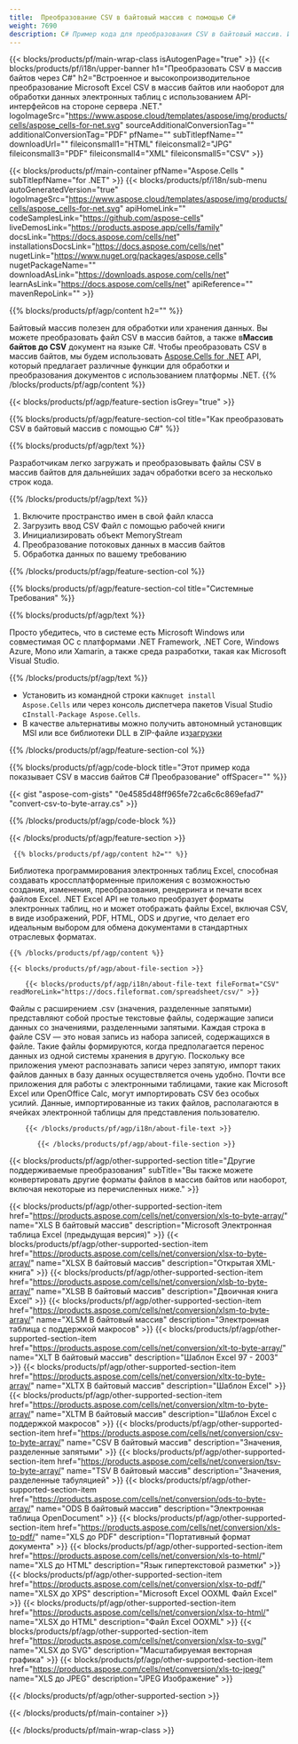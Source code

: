 ```yaml
---
title:  Преобразование CSV в байтовый массив с помощью C#
weight: 7690
description: C# Пример кода для преобразования CSV в байтовый массив. Используйте этот код для преобразования Excel CSV в массив байтов в VB.NET, Asp.NET или любом приложении на основе .NET.
---
```

{{< blocks/products/pf/main-wrap-class isAutogenPage="true" >}}
{{< blocks/products/pf/i18n/upper-banner h1="Преобразовать CSV в массив байтов через C#" h2="Встроенное и высокопроизводительное преобразование Microsoft Excel CSV в массив байтов или наоборот для обработки данных электронных таблиц с использованием API-интерфейсов на стороне сервера .NET." logoImageSrc="https://www.aspose.cloud/templates/aspose/img/products/cells/aspose_cells-for-net.svg" sourceAdditionalConversionTag="" additionalConversionTag="PDF" pfName="" subTitlepfName="" downloadUrl="" fileiconsmall1="HTML" fileiconsmall2="JPG" fileiconsmall3="PDF" fileiconsmall4="XML" fileiconsmall5="CSV" >}}

{{< blocks/products/pf/main-container pfName="Aspose.Cells " subTitlepfName="for .NET" >}}
{{< blocks/products/pf/i18n/sub-menu autoGeneratedVersion="true" logoImageSrc="https://www.aspose.cloud/templates/aspose/img/products/cells/aspose_cells-for-net.svg" apiHomeLink="" codeSamplesLink="https://github.com/aspose-cells" liveDemosLink="https://products.aspose.app/cells/family" docsLink="https://docs.aspose.com/cells/net" installationsDocsLink="https://docs.aspose.com/cells/net" nugetLink="https://www.nuget.org/packages/aspose.cells" nugetPackageName="" downloadAsLink="https://downloads.aspose.com/cells/net" learnAsLink="https://docs.aspose.com/cells/net" apiReference="" mavenRepoLink="" >}}

{{% blocks/products/pf/agp/content h2="" %}}

 Байтовый массив полезен для обработки или хранения данных. Вы можете преобразовать файл CSV в массив байтов, а также в**Массив байтов до CSV** документ на языке C#. Чтобы преобразовать CSV в массив байтов, мы будем использовать
 [Aspose.Cells for .NET](https://products.aspose.com/cells/net) 
 API, который предлагает различные функции для обработки и преобразования документов с использованием платформы .NET.
{{% /blocks/products/pf/agp/content %}}

{{< blocks/products/pf/agp/feature-section isGrey="true" >}}

{{% blocks/products/pf/agp/feature-section-col title="Как преобразовать CSV в байтовый массив с помощью C#" %}}

{{% blocks/products/pf/agp/text %}}

 Разработчикам легко загружать и преобразовывать файлы CSV в массив байтов для дальнейших задач обработки всего за несколько строк кода.

{{% /blocks/products/pf/agp/text %}}

1.  Включите пространство имен в свой файл класса
1.  Загрузить ввод CSV Файл с помощью рабочей книги
1.  Инициализировать объект MemoryStream
1.  Преобразование потоковых данных в массив байтов
1.  Обработка данных по вашему требованию

{{% /blocks/products/pf/agp/feature-section-col %}}

{{% blocks/products/pf/agp/feature-section-col title="Системные Требования" %}}

{{% blocks/products/pf/agp/text %}}

 Просто убедитесь, что в системе есть Microsoft Windows или совместимая ОС с платформами .NET Framework, .NET Core, Windows Azure, Mono или Xamarin, а также среда разработки, такая как Microsoft Visual Studio.

{{% /blocks/products/pf/agp/text %}}

-  Установить из командной строки как<code>nuget install Aspose.Cells</code> или через консоль диспетчера пакетов Visual Studio с<code>Install-Package Aspose.Cells</code>.
-  В качестве альтернативы можно получить автономный установщик MSI или все библиотеки DLL в ZIP-файле из<a href="https://downloads.aspose.com/cells/net">загрузки</a>

{{% /blocks/products/pf/agp/feature-section-col %}}

{{% blocks/products/pf/agp/code-block title="Этот пример кода показывает CSV в массив байтов C# Преобразование" offSpacer="" %}}

{{< gist "aspose-com-gists" "0e4585d48ff965fe72ca6c6c869efad7" "convert-csv-to-byte-array.cs" >}}

{{% /blocks/products/pf/agp/code-block %}}

{{< /blocks/products/pf/agp/feature-section >}}

<!-- aboutfile Starts -->

     {{% blocks/products/pf/agp/content h2="" %}}

Библиотека программирования электронных таблиц Excel, способная создавать кроссплатформенные приложения с возможностью создания, изменения, преобразования, рендеринга и печати всех файлов Excel. .NET Excel API не только преобразует форматы электронных таблиц, но и может отображать файлы Excel, включая CSV, в виде изображений, PDF, HTML, ODS и другие, что делает его идеальным выбором для обмена документами в стандартных отраслевых форматах.



    {{% /blocks/products/pf/agp/content %}}

    {{< blocks/products/pf/agp/about-file-section >}}

        {{< blocks/products/pf/agp/i18n/about-file-text fileFormat="CSV" readMoreLink="https://docs.fileformat.com/spreadsheet/csv/" >}}
Файлы с расширением .csv (значения, разделенные запятыми) представляют собой простые текстовые файлы, содержащие записи данных со значениями, разделенными запятыми. Каждая строка в файле CSV — это новая запись из набора записей, содержащихся в файле. Такие файлы формируются, когда предполагается перенос данных из одной системы хранения в другую. Поскольку все приложения умеют распознавать записи через запятую, импорт таких файлов данных в базу данных осуществляется очень удобно. Почти все приложения для работы с электронными таблицами, такие как Microsoft Excel или OpenOffice Calc, могут импортировать CSV без особых усилий. Данные, импортированные из таких файлов, располагаются в ячейках электронной таблицы для представления пользователю.

        {{< /blocks/products/pf/agp/i18n/about-file-text >}}

           {{< /blocks/products/pf/agp/about-file-section >}}


<!-- aboutfile Ends -->

{{< blocks/products/pf/agp/other-supported-section title="Другие поддерживаемые преобразования" subTitle="Вы также можете конвертировать другие форматы файлов в массив байтов или наоборот, включая некоторые из перечисленных ниже." >}}

{{< blocks/products/pf/agp/other-supported-section-item href="https://products.aspose.com/cells/net/conversion/xls-to-byte-array/" name="XLS В байтовый массив" description="Microsoft Электронная таблица Excel (предыдущая версия)" >}} {{< blocks/products/pf/agp/other-supported-section-item href="https://products.aspose.com/cells/net/conversion/xlsx-to-byte-array/" name="XLSX В байтовый массив" description="Открытая XML-книга" >}} {{< blocks/products/pf/agp/other-supported-section-item href="https://products.aspose.com/cells/net/conversion/xlsb-to-byte-array/" name="XLSB В байтовый массив" description="Двоичная книга Excel" >}} {{< blocks/products/pf/agp/other-supported-section-item href="https://products.aspose.com/cells/net/conversion/xlsm-to-byte-array/" name="XLSM В байтовый массив" description="Электронная таблица с поддержкой макросов" >}} {{< blocks/products/pf/agp/other-supported-section-item href="https://products.aspose.com/cells/net/conversion/xlt-to-byte-array/" name="XLT В байтовый массив" description="Шаблон Excel 97 - 2003" >}} {{< blocks/products/pf/agp/other-supported-section-item href="https://products.aspose.com/cells/net/conversion/xltx-to-byte-array/" name="XLTX В байтовый массив" description="Шаблон Excel" >}} {{< blocks/products/pf/agp/other-supported-section-item href="https://products.aspose.com/cells/net/conversion/xltm-to-byte-array/" name="XLTM В байтовый массив" description="Шаблон Excel с поддержкой макросов" >}} {{< blocks/products/pf/agp/other-supported-section-item href="https://products.aspose.com/cells/net/conversion/csv-to-byte-array/" name="CSV В байтовый массив" description="Значения, разделенные запятыми" >}} {{< blocks/products/pf/agp/other-supported-section-item href="https://products.aspose.com/cells/net/conversion/tsv-to-byte-array/" name="TSV В байтовый массив" description="Значения, разделенные табуляцией" >}} {{< blocks/products/pf/agp/other-supported-section-item href="https://products.aspose.com/cells/net/conversion/ods-to-byte-array/" name="ODS В байтовый массив" description="Электронная таблица OpenDocument" >}} {{< blocks/products/pf/agp/other-supported-section-item href="https://products.aspose.com/cells/net/conversion/xls-to-pdf/" name="XLS до PDF" description="Портативный формат документа" >}} {{< blocks/products/pf/agp/other-supported-section-item href="https://products.aspose.com/cells/net/conversion/xls-to-html/" name="XLS до HTML" description="Язык гипертекстовой разметки" >}} {{< blocks/products/pf/agp/other-supported-section-item href="https://products.aspose.com/cells/net/conversion/xlsx-to-pdf/" name="XLSX до XPS" description="Microsoft Excel OOXML Файл Excel" >}} {{< blocks/products/pf/agp/other-supported-section-item href="https://products.aspose.com/cells/net/conversion/xlsx-to-html/" name="XLSX до HTML" description="Файл Excel OOXML" >}} {{< blocks/products/pf/agp/other-supported-section-item href="https://products.aspose.com/cells/net/conversion/xlsx-to-svg/" name="XLSX до SVG" description="Масштабируемая векторная графика" >}} {{< blocks/products/pf/agp/other-supported-section-item href="https://products.aspose.com/cells/net/conversion/xls-to-jpeg/" name="XLS до JPEG" description="JPEG Изображение" >}} 

{{< /blocks/products/pf/agp/other-supported-section >}}

{{< /blocks/products/pf/main-container >}}
    
{{< /blocks/products/pf/main-wrap-class >}}

